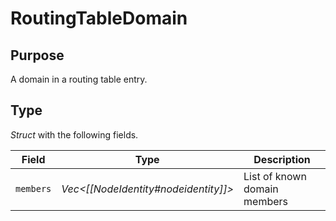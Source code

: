 # RoutingTableDomain

## Purpose

A domain in a routing table entry.

## Type

*Struct* with the following fields.

| Field     | Type                       | Description                  |
|-----------|----------------------------|------------------------------|
| `members` | *Vec\<[[NodeIdentity#nodeidentity]]\>* | List of known domain members |
